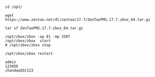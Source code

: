 ```
cd /opt/
```

```
wget https://www.zentao.net/dl/zentao/17.7/ZenTaoPMS.17.7.zbox_64.tar.gz
```

```
tar xf ZenTaoPMS.17.7.zbox_64.tar.gz
```

```
/opt/zbox/zbox -ap 81 -mp 3307
/opt/zbox/zbox  start
# /opt/zbox/zbox stop
```

```
/opt/zbox/zbox restart
```

```
admin
123456
chandaoQSC123
```

